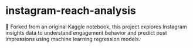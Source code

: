 # instagram-reach-analysis
🧩 Forked from an original Kaggle notebook, this project explores Instagram insights data to understand engagement behavior and predict post impressions using machine learning regression models.
